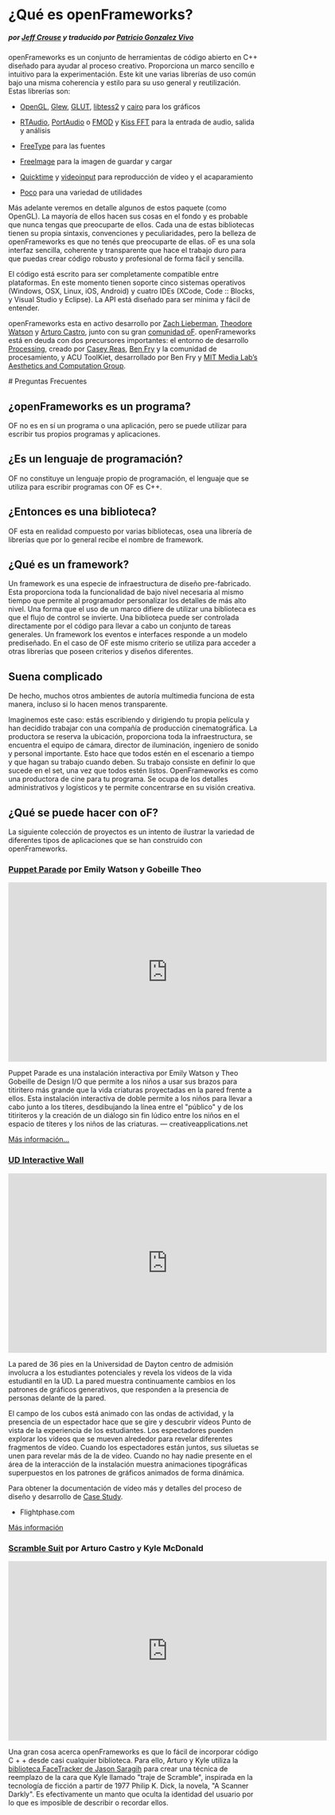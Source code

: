 # ¿Qué es openFrameworks? 
##### por [Jeff Crouse](http://www.jeffcrouse.info/) y traducido por [Patricio Gonzalez Vivo](http://www.patriciogonzalezvivo.com)
 
openFrameworks es un conjunto de herramientas de código abierto en C++ diseñado para ayudar al proceso creativo. Proporciona un marco sencillo e intuitivo para la experimentación. Este kit une varias librerías de uso común bajo una misma coherencia y estilo para su uso general y reutilización. Estas librerías son:

- [OpenGL](http://www.opengl.org/), [Glew](http://glew.sourceforge.net/), [GLUT](http://www.opengl.org/resources/libraries/glut/), [libtess2](https://code.google.com/p/libtess2/) y [cairo](http://cairographics.org/) para los gráficos

- [RTAudio](http://www.music.mcgill.ca/~gary/rtaudio/), [PortAudio](http://www.portaudio.com/) o [FMOD](http://www.fmod.org/) y [Kiss FFT](http://kissfft.sourceforge.net/) para la entrada de audio, salida y análisis

- [FreeType](http://freetype.sourceforge.net/index2.html) para las fuentes

- [FreeImage](http://freeimage.sourceforge.net/) para la imagen de guardar y cargar

- [Quicktime](http://developer.apple.com/quicktime/) y [videoinput](https://github.com/ofTheo/videoInput) para reproducción de vídeo y el acaparamiento

- [Poco](http://pocoproject.org/) para una variedad de utilidades

Más adelante veremos en detalle algunos de estos paquete (como OpenGL). La mayoría de ellos hacen sus cosas en el fondo y es probable que nunca tengas que preocuparte de ellos. Cada una de estas bibliotecas tienen su propia sintaxis, convenciones y peculiaridades, pero la belleza de openFrameworks es que no tenés que preocuparte de ellas. oF es una sola interfaz sencilla, coherente y transparente que hace el trabajo duro para que puedas crear código robusto y profesional de forma fácil y sencilla.

El código está escrito para ser completamente compatible entre plataformas. En este momento tienen soporte cinco sistemas operativos (Windows, OSX, Linux, iOS, Android) y cuatro IDEs (XCode, Code :: Blocks, y Visual Studio y Eclipse). La API está diseñado para ser minima y fácil de entender.

openFrameworks esta en activo desarrollo por [Zach Lieberman](http://thesystemis.com/), [Theodore Watson](http://muonics.net/) y [Arturo Castro](http://arturocastro.net/), junto con su gran [comunidad oF](http://www.openframeworks.cc/community/). openFrameworks está en deuda con dos precursores importantes: el entorno de desarrollo [Processing](http://processing.org/), creado por [Casey Reas](http://reas.com/), [Ben Fry](http://benfry.com/) y la comunidad de procesamiento, y ACU ToolKiet, desarrollado por Ben Fry y [MIT Media Lab’s Aesthetics and Computation Group](http://acg.media.mit.edu/).


# Preguntas Frecuentes

## ¿openFrameworks es un programa?

OF no es en sí un programa o una aplicación, pero se puede utilizar para escribir tus propios programas y aplicaciones.

## ¿Es un lenguaje de programación?

OF no constituye un lenguaje propio de programación, el lenguaje que se utiliza para escribir programas con OF es C++.

## ¿Entonces es una biblioteca?

OF esta en realidad compuesto por varias bibliotecas, osea una librería de librerías que por lo general recibe el nombre de framework.

## ¿Qué es un framework?

Un framework es una especie de infraestructura de diseño pre-fabricado. Esta proporciona toda la funcionalidad de bajo nivel necesaria al mismo tiempo que permite al programador personalizar los detalles de más alto nivel. Una forma que el uso de un marco difiere de utilizar una biblioteca es que el flujo de control se invierte. Una biblioteca puede ser controlada directamente por el código para llevar a cabo un conjunto de tareas generales. Un framework los eventos e interfaces responde a un modelo prediseñado. En el caso de OF este mismo criterio se utiliza para acceder a otras librerías que poseen criterios y diseños diferentes.

## Suena complicado

De hecho, muchos otros ambientes de autoría multimedia funciona de esta manera, incluso si lo hacen menos transparente.

Imaginemos este caso: estás escribiendo y dirigiendo tu propia película y han decidido trabajar con una compañía de producción cinematográfica. La productora se reserva la ubicación, proporciona toda la infraestructura, se encuentra el equipo de cámara, director de iluminación, ingeniero de sonido y personal importante. Esto hace que todos estén en el escenario a tiempo y que hagan su trabajo cuando deben. Su trabajo consiste en definir lo que sucede en el set, una vez que todos estén listos. OpenFrameworks es como una productora de cine para tu programa. Se ocupa de los detalles administrativos y logísticos y te permite concentrarse en su visión creativa.


## ¿Qué se puede hacer con oF?
La siguiente colección de proyectos es un intento de ilustrar la variedad de diferentes tipos de aplicaciones que se han construido con openFrameworks.

### [Puppet Parade](https://vimeo.com/34824490) por Emily Watson y Gobeille Theo

<iframe src="http://player.vimeo.com/video/34824490" width="640" height="360" frameborder="0" webkitAllowFullScreen mozallowfullscreen allowFullScreen></iframe>

Puppet Parade es una instalación interactiva por Emily Watson y Theo Gobeille de Design I/O que permite a los niños a usar sus brazos para titiritero más grande que la vida criaturas proyectadas en la pared frente a ellos. Esta instalación interactiva de doble permite a los niños para llevar a cabo junto a los títeres, desdibujando la línea entre el "público" y de los titiriteros y la creación de un diálogo sin fin lúdico entre los niños en el espacio de títeres y los niños de las criaturas.
— creativeapplications.net

[Más información...](http://www.creativeapplications.net/openframeworks/puppet-parade-openframeworks/)

### [UD Interactive Wall](https://vimeo.com/27500054)

<iframe src="http://player.vimeo.com/video/27500054" width="640" height="360" frameborder="0" webkitAllowFullScreen mozallowfullscreen allowFullScreen></iframe>

La pared de 36 pies en la Universidad de Dayton centro de admisión involucra a los estudiantes potenciales y revela los videos de la vida estudiantil en la UD. La pared muestra continuamente cambios en los patrones de gráficos generativos, que responden a la presencia de personas delante de la pared.

El campo de los cubos está animado con las ondas de actividad, y la presencia de un espectador hace que se gire y descubrir vídeos Punto de vista de la experiencia de los estudiantes. Los espectadores pueden explorar los vídeos que se mueven alrededor para revelar diferentes fragmentos de vídeo. Cuando los espectadores están juntos, sus siluetas se unen para revelar más de la de vídeo. Cuando no hay nadie presente en el área de la interacción de la instalación muestra animaciones tipográficas superpuestos en los patrones de gráficos animados de forma dinámica.

Para obtener la documentación de vídeo más y detalles del proceso de diseño y desarrollo de [Case Study](http://www.flightphase.com/main_wp/case-studies/ud-interactive-wall).

- Flightphase.com

[Más información](http://www.flightphase.com/main_wp/expanded-media/interactive-wall-at-ud)



### [Scramble Suit](https://vimeo.com/29391633) por Arturo Castro y Kyle McDonald

<iframe src="http://player.vimeo.com/video/29391633" width="640" height="360" frameborder="0" webkitAllowFullScreen mozallowfullscreen allowFullScreen></iframe>

Una gran cosa acerca openFrameworks es que lo fácil de incorporar código C + + desde casi cualquier biblioteca. Para ello, Arturo y Kyle utiliza la [biblioteca FaceTracker de Jason Saragih](http://web.mac.com/jsaragih/FaceTracker/FaceTracker.html) para crear una técnica de reemplazo de la cara que Kyle llamado "traje de Scramble", inspirada en la tecnología de ficción a partir de 1977 Philip K. Dick, la novela, "A Scanner Darkly". Es efectivamente un manto que oculta la identidad del usuario por lo que es imposible de describir o recordar ellos.